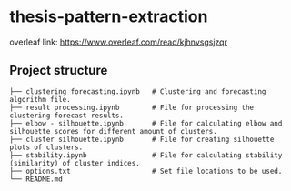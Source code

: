 # thesis-pattern-extraction

overleaf link: https://www.overleaf.com/read/kjhnvsgsjzqr



## Project structure

```
├── clustering forecasting.ipynb   # Clustering and forecasting algorithm file.
├── result processing.ipynb        # File for processing the clustering forecast results.
├── elbow - silhouette.ipynb       # File for calculating elbow and silhouette scores for different amount of clusters.
├── cluster silhouette.ipynb       # File for creating silhouette plots of clusters.
├── stability.ipynb                # File for calculating stability (similarity) of cluster indices.
├── options.txt                    # Set file locations to be used.
└── README.md
```
